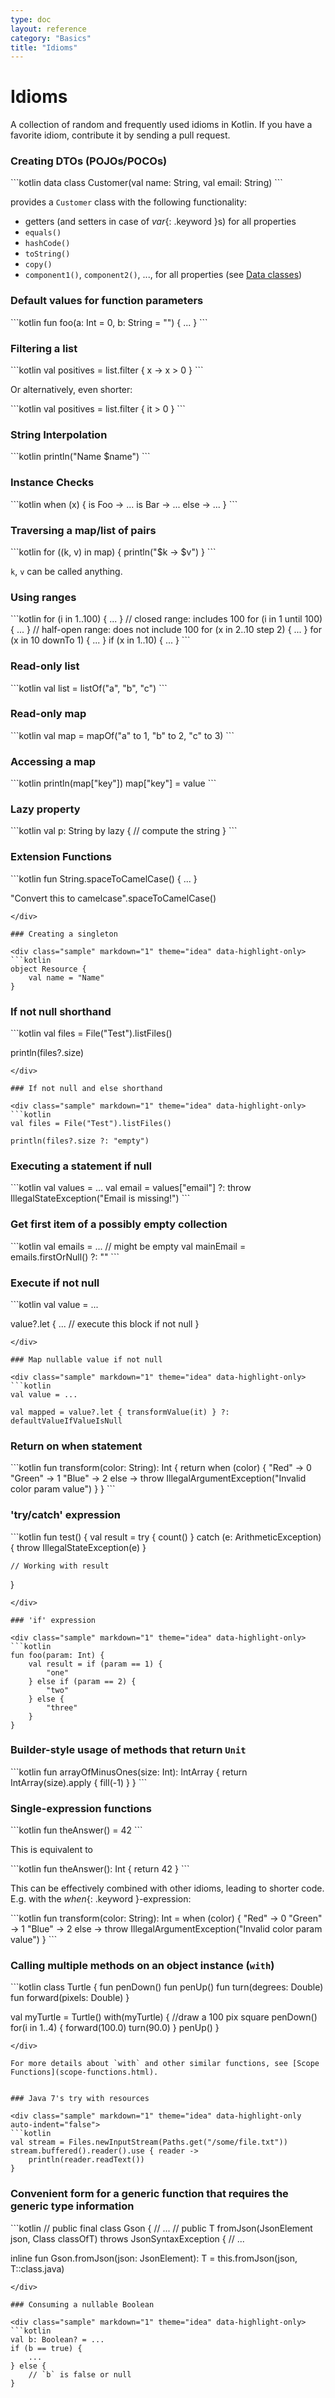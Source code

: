 ```yaml
---
type: doc
layout: reference
category: "Basics"
title: "Idioms"
---
```


# Idioms

A collection of random and frequently used idioms in Kotlin. If you have a favorite idiom, contribute it by sending a pull request.

### Creating DTOs (POJOs/POCOs)

<div class="sample" markdown="1" theme="idea" data-highlight-only>
```kotlin
data class Customer(val name: String, val email: String)
```
</div>

provides a `Customer` class with the following functionality:

* getters (and setters in case of *var*{: .keyword }s) for all properties
* `equals()`
* `hashCode()`
* `toString()`
* `copy()`
* `component1()`, `component2()`, ..., for all properties (see [Data classes](data-classes.html))


### Default values for function parameters

<div class="sample" markdown="1" theme="idea" data-highlight-only>
```kotlin
fun foo(a: Int = 0, b: String = "") { ... }
```
</div>

### Filtering a list

<div class="sample" markdown="1" theme="idea" data-highlight-only>
```kotlin
val positives = list.filter { x -> x > 0 }
```
</div>

Or alternatively, even shorter:

<div class="sample" markdown="1" theme="idea" data-highlight-only>
```kotlin
val positives = list.filter { it > 0 }
```
</div>

### String Interpolation

<div class="sample" markdown="1" theme="idea" data-highlight-only>
```kotlin
println("Name $name")
```
</div>

### Instance Checks

<div class="sample" markdown="1" theme="idea" data-highlight-only>
```kotlin
when (x) {
    is Foo -> ...
    is Bar -> ...
    else   -> ...
}
```
</div>

### Traversing a map/list of pairs

<div class="sample" markdown="1" theme="idea" data-highlight-only>
```kotlin
for ((k, v) in map) {
    println("$k -> $v")
}
```
</div>

`k`, `v` can be called anything.

### Using ranges

<div class="sample" markdown="1" theme="idea" data-highlight-only>
```kotlin
for (i in 1..100) { ... }  // closed range: includes 100
for (i in 1 until 100) { ... } // half-open range: does not include 100
for (x in 2..10 step 2) { ... }
for (x in 10 downTo 1) { ... }
if (x in 1..10) { ... }
```
</div>

### Read-only list

<div class="sample" markdown="1" theme="idea" data-highlight-only>
```kotlin
val list = listOf("a", "b", "c")
```
</div>

### Read-only map

<div class="sample" markdown="1" theme="idea" data-highlight-only>
```kotlin
val map = mapOf("a" to 1, "b" to 2, "c" to 3)
```
</div>

### Accessing a map

<div class="sample" markdown="1" theme="idea" data-highlight-only>
```kotlin
println(map["key"])
map["key"] = value
```
</div>

### Lazy property

<div class="sample" markdown="1" theme="idea" data-highlight-only>
```kotlin
val p: String by lazy {
    // compute the string
}
```
</div>

### Extension Functions

<div class="sample" markdown="1" theme="idea" data-highlight-only>
```kotlin
fun String.spaceToCamelCase() { ... }

"Convert this to camelcase".spaceToCamelCase()
```
</div>

### Creating a singleton

<div class="sample" markdown="1" theme="idea" data-highlight-only>
```kotlin
object Resource {
    val name = "Name"
}
```
</div>

### If not null shorthand

<div class="sample" markdown="1" theme="idea" data-highlight-only>
```kotlin
val files = File("Test").listFiles()

println(files?.size)
```
</div>

### If not null and else shorthand

<div class="sample" markdown="1" theme="idea" data-highlight-only>
```kotlin
val files = File("Test").listFiles()

println(files?.size ?: "empty")
```
</div>

### Executing a statement if null

<div class="sample" markdown="1" theme="idea" data-highlight-only>
```kotlin
val values = ...
val email = values["email"] ?: throw IllegalStateException("Email is missing!")
```
</div>

### Get first item of a possibly empty collection

<div class="sample" markdown="1" theme="idea" data-highlight-only>
```kotlin
val emails = ... // might be empty
val mainEmail = emails.firstOrNull() ?: ""
```
</div>

### Execute if not null

<div class="sample" markdown="1" theme="idea" data-highlight-only>
```kotlin
val value = ...

value?.let {
    ... // execute this block if not null
}
```
</div>

### Map nullable value if not null

<div class="sample" markdown="1" theme="idea" data-highlight-only>
```kotlin
val value = ...

val mapped = value?.let { transformValue(it) } ?: defaultValueIfValueIsNull
```
</div>

### Return on when statement

<div class="sample" markdown="1" theme="idea" data-highlight-only>
```kotlin
fun transform(color: String): Int {
    return when (color) {
        "Red" -> 0
        "Green" -> 1
        "Blue" -> 2
        else -> throw IllegalArgumentException("Invalid color param value")
    }
}
```
</div>

### 'try/catch' expression

<div class="sample" markdown="1" theme="idea" data-highlight-only>
```kotlin
fun test() {
    val result = try {
        count()
    } catch (e: ArithmeticException) {
        throw IllegalStateException(e)
    }

    // Working with result
}
```
</div>

### 'if' expression

<div class="sample" markdown="1" theme="idea" data-highlight-only>
```kotlin
fun foo(param: Int) {
    val result = if (param == 1) {
        "one"
    } else if (param == 2) {
        "two"
    } else {
        "three"
    }
}
```
</div>

### Builder-style usage of methods that return `Unit`

<div class="sample" markdown="1" theme="idea" data-highlight-only>
```kotlin
fun arrayOfMinusOnes(size: Int): IntArray {
    return IntArray(size).apply { fill(-1) }
}
```
</div>


### Single-expression functions

<div class="sample" markdown="1" theme="idea" data-highlight-only>
```kotlin
fun theAnswer() = 42
```
</div>

This is equivalent to

<div class="sample" markdown="1" theme="idea" data-highlight-only>
```kotlin
fun theAnswer(): Int {
    return 42
}
```
</div>

This can be effectively combined with other idioms, leading to shorter code. E.g. with the *when*{: .keyword }-expression:

<div class="sample" markdown="1" theme="idea" data-highlight-only>
```kotlin
fun transform(color: String): Int = when (color) {
    "Red" -> 0
    "Green" -> 1
    "Blue" -> 2
    else -> throw IllegalArgumentException("Invalid color param value")
}
```
</div>

### Calling multiple methods on an object instance (`with`)

<div class="sample" markdown="1" theme="idea" data-highlight-only>
```kotlin
class Turtle {
    fun penDown()
    fun penUp()
    fun turn(degrees: Double)
    fun forward(pixels: Double)
}

val myTurtle = Turtle()
with(myTurtle) { //draw a 100 pix square
    penDown()
    for(i in 1..4) {
        forward(100.0)
        turn(90.0)
    }
    penUp()
}
```
</div>

For more details about `with` and other similar functions, see [Scope Functions](scope-functions.html). 


### Java 7's try with resources

<div class="sample" markdown="1" theme="idea" data-highlight-only auto-indent="false">
```kotlin
val stream = Files.newInputStream(Paths.get("/some/file.txt"))
stream.buffered().reader().use { reader ->
    println(reader.readText())
}
```
</div>

### Convenient form for a generic function that requires the generic type information

<div class="sample" markdown="1" theme="idea" data-highlight-only>
```kotlin
//  public final class Gson {
//     ...
//     public <T> T fromJson(JsonElement json, Class<T> classOfT) throws JsonSyntaxException {
//     ...

inline fun <reified T: Any> Gson.fromJson(json: JsonElement): T = this.fromJson(json, T::class.java)
```
</div>

### Consuming a nullable Boolean

<div class="sample" markdown="1" theme="idea" data-highlight-only>
```kotlin
val b: Boolean? = ...
if (b == true) {
    ...
} else {
    // `b` is false or null
}
```
</div>
